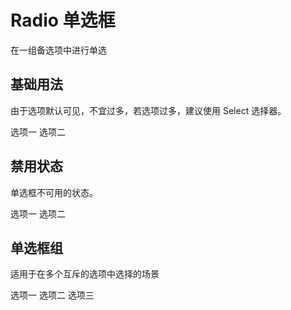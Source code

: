 # Radio 单选框

在一组备选项中进行单选

## 基础用法

由于选项默认可见，不宜过多，若选项过多，建议使用 Select 选择器。

<div>
    <ins-radio v-model="value" label="1">选项一</ins-radio>
    <ins-radio v-model="value" label="2">选项二</ins-radio>
</div>

## 禁用状态

单选框不可用的状态。

<div>
    <ins-radio v-model="value1" label="1" disabled>
        选项一
    </ins-radio>
    <ins-radio v-model="value1" label="2" disabled>
        选项二
    </ins-radio>
</div>

## 单选框组

适用于在多个互斥的选项中选择的场景

<ins-radio-group v-model="value2">
<ins-radio label="1">选项一</ins-radio>
<ins-radio label="2">选项二</ins-radio>
<ins-radio label="3">选项三</ins-radio>
</ins-radio-group>

<script>
export default {
    data() {
        return {
            value: '2',
            value1: '1',
            value2: '1',
            pcData: [
                {
                    parameter: 'value/v-model',
                    explain: '绑定值',
                    type: 'string / number / boolean',
                    optionalValue: '-',
                    defaultValue: '-',
                },
                {
                    parameter: 'label',
                    explain: 'Radio 的 value',
                    type: 'string / number / boolean',
                    optionalValue: '-',
                    defaultValue: '-',
                },
                {
                    parameter: 'disabled',
                    explain: '是否禁用',
                    type: 'boolean',
                    optionalValue: '-',
                    defaultValue: 'false',
                },
                {
                    parameter: 'name',
                    explain: '原生 name 属性',
                    type: 'string',
                    optionalValue: '-',
                    defaultValue: '-',
                },
            ],
            ecData: [
                {
                    name: 'change',
                    explain: '绑定值变化时触发的事件',
                    args: '选中的 Radio label 值',
                },
            ],
            pcgData: [
                {
                    parameter: 'value/v-model',
                    explain: '绑定值',
                    type: 'string / number / boolean',
                    optionalValue: '-',
                    defaultValue: '-',
                },
                {
                    parameter: 'disabled',
                    explain: '是否禁用',
                    type: 'boolean',
                    optionalValue: '-',
                    defaultValue: 'false',
                },
            ],
        };
    },
};
</script>
